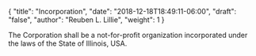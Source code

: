 {
	"title": "Incorporation",
	"date": "2018-12-18T18:49:11-06:00",
	"draft": "false",
	"author": "Reuben L. Lillie",
	"weight": 1
}

The Corporation shall be a not-for-profit organization incorporated under the laws of the State of Illinois, USA.
